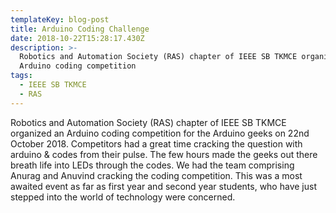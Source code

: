 ```yaml
---
templateKey: blog-post
title: Arduino Coding Challenge
date: 2018-10-22T15:28:17.430Z
description: >-
  Robotics and Automation Society (RAS) chapter of IEEE SB TKMCE organized an
  Arduino coding competition
tags:
  - IEEE SB TKMCE
  - RAS
---
```

Robotics and Automation Society (RAS) chapter of IEEE SB TKMCE organized an Arduino coding competition for the Arduino geeks on 22nd October 2018. Competitors had a great time cracking the question with arduino & codes from their pulse. The few hours made the geeks out there breath life into LEDs through the codes. We had the team comprising Anurag and  Anuvind cracking the coding competition. This was a most awaited event as far as first year and second year students, who have just stepped into the world of technology were concerned.
